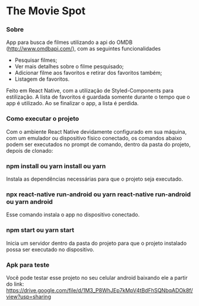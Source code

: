 # The Movie Spot

### Sobre
App para busca de filmes utilizando a api do OMDB (http://www.omdbapi.com/), com as seguintes funcionalidades 

- Pesquisar filmes; 
- Ver mais detalhes sobre o filme pesquisado;
- Adicionar filme aos favoritos e retirar dos favoritos também; 
- Listagem de favoritos. 
 
Feito em React Native, com a utilização de Styled-Components para estilização.
A lista de favoritos é guardada somente durante o tempo que o app é utilizado. Ao se finalizar o app, a lista é perdida.

### Como executar o projeto

Com o ambiente React Native devidamente configurado em sua máquina, com um emulador ou dispositivo físico conectado,
os comandos abaixo podem ser executados no prompt de comando, dentro da pasta do projeto, depois de clonado:

### npm install ou yarn install ou yarn
Instala as dependências necessárias para que o projeto seja executado.

### npx react-native run-android ou yarn react-native run-android ou yarn android
Esse comando instala o app no dispositivo conectado.

### npm start ou yarn start
Inicia um servidor dentro da pasta do projeto para que o projeto instalado possa ser executado no dispositivo.

### Apk para teste
Você pode testar esse projeto no seu celular android baixando ele a partir do link:
https://drive.google.com/file/d/1M3_P8WhJEp7kMpV4tBdFhSQNbqADOk8f/view?usp=sharing


